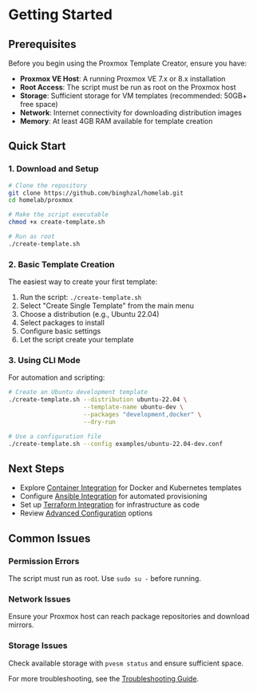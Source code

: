 # Getting Started

## Prerequisites

Before you begin using the Proxmox Template Creator, ensure you have:

- **Proxmox VE Host**: A running Proxmox VE 7.x or 8.x installation
- **Root Access**: The script must be run as root on the Proxmox host
- **Storage**: Sufficient storage for VM templates (recommended: 50GB+ free space)
- **Network**: Internet connectivity for downloading distribution images
- **Memory**: At least 4GB RAM available for template creation

## Quick Start

### 1. Download and Setup

```bash
# Clone the repository
git clone https://github.com/binghzal/homelab.git
cd homelab/proxmox

# Make the script executable
chmod +x create-template.sh

# Run as root
./create-template.sh
```

### 2. Basic Template Creation

The easiest way to create your first template:

1. Run the script: `./create-template.sh`
2. Select "Create Single Template" from the main menu
3. Choose a distribution (e.g., Ubuntu 22.04)
4. Select packages to install
5. Configure basic settings
6. Let the script create your template

### 3. Using CLI Mode

For automation and scripting:

```bash
# Create an Ubuntu development template
./create-template.sh --distribution ubuntu-22.04 \
                     --template-name ubuntu-dev \
                     --packages "development,docker" \
                     --dry-run

# Use a configuration file
./create-template.sh --config examples/ubuntu-22.04-dev.conf
```

## Next Steps

- Explore [Container Integration](docker-integration.md) for Docker and Kubernetes templates
- Configure [Ansible Integration](ansible.md) for automated provisioning
- Set up [Terraform Integration](terraform.md) for infrastructure as code
- Review [Advanced Configuration](advanced-configuration.md) options

## Common Issues

### Permission Errors

The script must run as root. Use `sudo su -` before running.

### Network Issues

Ensure your Proxmox host can reach package repositories and download mirrors.

### Storage Issues

Check available storage with `pvesm status` and ensure sufficient space.

For more troubleshooting, see the [Troubleshooting Guide](troubleshooting.md).
